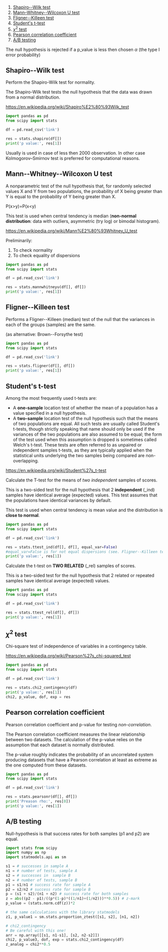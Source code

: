 1. [Shapiro--Wilk test](#Shapiro--Wilk_test)
2. [Mann–Whitney--Wilcoxon U test](#Mann–Whitney--Wilcoxon_U_test)
3. [Fligner--Killeen test](#Fligner--Killeen_test)
4. [Student's t-test](#Student's_t-test)
5. [$\chi^2$ test](#$\chi^2$_test)
6. [Pearson correlation coefficient](#Pearson_correlation_coefficient)
7. [A/B testing](#A/B_testing)

The null hypothesis is rejected if a p_value is less then chosen $\alpha$
(the type I error probability)

## Shapiro--Wilk test <a name="Shapiro--Wilk_test"></a>

Perform the Shapiro-Wilk test for normality.

The Shapiro-Wilk test tests the null hypothesis that the data was drawn from a
normal distribution.

<https://en.wikipedia.org/wiki/Shapiro%E2%80%93Wilk_test>

```python
import pandas as pd
from scipy import stats

df = pd.read_csv('link')

res = stats.shapiro(df[])
print('p value:', res[1])
```

Usually is used in case of less then 2000 observation.
In other case Kolmogorov–Smirnov test is preferred for computational reasons.


## Mann--Whitney--Wilcoxon U test <a name="Mann–Whitney--Wilcoxon_U_test"></a>

A nonparametric test of the null hypothesis that, for randomly selected values
X and Y from two populations, the probability of X being greater than Y is
equal to the probability of Y being greater than X.

P(x>y)=P(x<y)

This test is used when central tendency is median
(**non-normal distribution**: data with outliers, asymmetric (try log) or bimodal histogram).

<https://en.wikipedia.org/wiki/Mann%E2%80%93Whitney_U_test>

Preliminarily:
1. To check normality
2. To check equality of dispersions

```python
import pandas as pd
from scipy import stats

df = pd.read_csv('link')

res = stats.mannwhitneyu(df[], df[])
print('p value:', res[1])
```

## Fligner--Killeen test <a name="Fligner--Killeen_test"></a>

Performs a Fligner--Killeen (median) test of the null that the variances in each
of the groups (samples) are the same.

(as alternative: Brown--Forsythe test)

```python
import pandas as pd
from scipy import stats

df = pd.read_csv('link')

res = stats.fligner(df[], df[])
print('p value:', res[1])
```

## Student's t-test <a name="Student's_t-test"></a>

Among the most frequently used t-tests are:
* A **one-sample** location test of whether the mean of a population has a
  value specified in a null hypothesis.
* A **two-sample** location test of the null hypothesis such that the means of
  two populations are equal. All such tests are usually called Student's
  t-tests, though strictly speaking that name should only be used if the
  variances of the two populations are also assumed to be equal; the form of
  the test used when this assumption is dropped is sometimes called Welch's
  t-test. These tests are often referred to as unpaired or independent samples
  t-tests, as they are typically applied when the statistical units underlying
  the two samples being compared are non-overlapping.

<https://en.wikipedia.org/wiki/Student%27s_t-test>

Calculate the T-test for the means of *two independent* samples of scores.

This is a two-sided test for the null hypothesis that 2 **independent** (_ind) samples
have identical average (expected) values. This test assumes that the
populations have identical variances by default.

This test is used when central tendency is mean value and the distribution is
**close to normal**.

```python
import pandas as pd
from scipy import stats

df = pd.read_csv('link')

res = stats.ttest_ind(df[], df[], equal_var=False)
#equal_var=False is for not equal dispersions (see. Fligner--Killeen test)
print('p value:', res[1])
```

Calculate the t-test on **TWO RELATED** (_rel) samples of scores.

This is a two-sided test for the null hypothesis that 2 related or repeated
samples have identical average (expected) values.


```python
import pandas as pd
from scipy import stats

df = pd.read_csv('link')

res = stats.ttest_rel(df[], df[])
print('p value:', res[1])
```

## $\chi^2$ test <a name="$\chi^2$_test"></a>

Chi-square test of independence of variables in a contingency table.

<https://en.wikipedia.org/wiki/Pearson%27s_chi-squared_test>


```python
import pandas as pd
from scipy import stats

df = pd.read_csv('link')

res = stats.chi2_contingency(df)
print('p value:', res[1])
chi2, p_value, dof, exp = res
```

## Pearson correlation coefficient <a name="Pearson_correlation_coefficient"></a>

Pearson correlation coefficient and p-value for testing *non-correlation*.

The Pearson correlation coefficient measures the linear relationship
between two datasets. The calculation of the p-value relies on the assumption
that each dataset is normally distributed.

The p-value roughly indicates the probability of an uncorrelated system
producing datasets that have a Pearson correlation at least as extreme as the
one computed from these datasets.

```python
import pandas as pd
from scipy import stats

df = pd.read_csv('link')

res = stats.pearsonr(df[], df[])
print('Preason rho:', res[0])
print('p value:', res[1])
```

## A/B testing <a name="A/B_testing"></a>

Null-hypothesis is that success rates for both samples (p1 and p2) are equal.

```python
import stats from scipy
import numpy as np
import statmodels.api as sm

s1 = # successes in sample A
n1 = # number of tests, sample A
s2 = # successes in  sample B
n2 = # number of tests, sample B
p1 = s1/n1 # success rate for sample A
p2 = s2/n2 # success rate for sample B
p = (s1 + s2)/(n1 + n2) # success rate for both samples
z = abs((p2 - p1)/((p*(1-p)*((1/n1)+(1/n2)))**0.5)) # z-mark
p_value = (stats.norm.cdf(z))*2

# the same calculations with the library statmodels
z1, p_value1 = sm.stats.proportion_ztest([s1, s2], [n1, n2])

# chi2_contingency
# Be careful with this one!
arr = np.array([[s1, n1-s1], [s2, n2-s2]])
chi2, p_value3, dof, exp = stats.chi2_contingency(df)
z_analog = chi2**0.5
```
